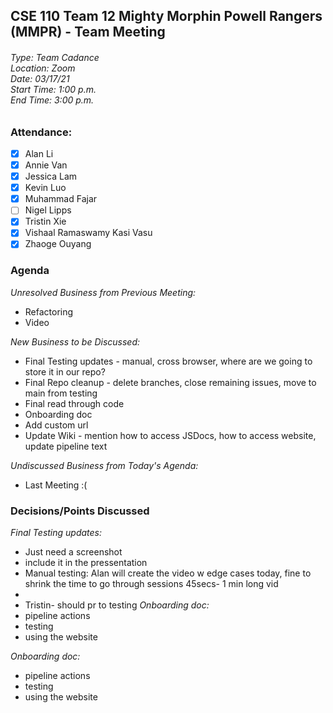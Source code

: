 ## CSE 110 Team 12 Mighty Morphin Powell Rangers (MMPR) - Team Meeting
###### Type: Team Cadance <br/> Location: Zoom <br/> Date: 03/17/21 <br/> Start Time: 1:00 p.m. <br/> End Time: 3:00 p.m.

### Attendance:
- [x] Alan Li
- [x] Annie Van
- [x] Jessica Lam
- [x] Kevin Luo
- [x] Muhammad Fajar
- [ ] Nigel Lipps
- [x] Tristin Xie
- [x] Vishaal Ramaswamy Kasi Vasu
- [x] Zhaoge Ouyang

### Agenda

_Unresolved Business from Previous Meeting:_
- Refactoring
- Video

_New Business to be Discussed:_
- Final Testing updates - manual, cross browser, where are we going to store it in our repo?
- Final Repo cleanup - delete branches, close remaining issues, move to main from testing
- Final read through code
- Onboarding doc
- Add custom url
- Update Wiki - mention how to access JSDocs, how to access website, update pipeline text

_Undiscussed Business from Today's Agenda:_
- Last Meeting :(

### Decisions/Points Discussed

_Final Testing updates:_
  - Just need a screenshot
  - include it in the pressentation
  - Manual testing: Alan will create the video w edge cases today, fine to shrink the time to go through sessions 45secs- 1 min long vid
  - 
  - Tristin- should pr to testing
_Onboarding doc:_
  - pipeline actions
  - testing 
  - using the website

_Onboarding doc:_
  - pipeline actions
  - testing 
  - using the website



















